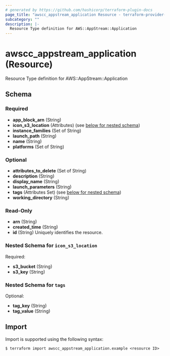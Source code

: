```yaml
---
# generated by https://github.com/hashicorp/terraform-plugin-docs
page_title: "awscc_appstream_application Resource - terraform-provider-awscc"
subcategory: ""
description: |-
  Resource Type definition for AWS::AppStream::Application
---
```


# awscc_appstream_application (Resource)

Resource Type definition for AWS::AppStream::Application



<!-- schema generated by tfplugindocs -->
## Schema

### Required

- **app_block_arn** (String)
- **icon_s3_location** (Attributes) (see [below for nested schema](#nestedatt--icon_s3_location))
- **instance_families** (Set of String)
- **launch_path** (String)
- **name** (String)
- **platforms** (Set of String)

### Optional

- **attributes_to_delete** (Set of String)
- **description** (String)
- **display_name** (String)
- **launch_parameters** (String)
- **tags** (Attributes Set) (see [below for nested schema](#nestedatt--tags))
- **working_directory** (String)

### Read-Only

- **arn** (String)
- **created_time** (String)
- **id** (String) Uniquely identifies the resource.

<a id="nestedatt--icon_s3_location"></a>
### Nested Schema for `icon_s3_location`

Required:

- **s3_bucket** (String)
- **s3_key** (String)


<a id="nestedatt--tags"></a>
### Nested Schema for `tags`

Optional:

- **tag_key** (String)
- **tag_value** (String)

## Import

Import is supported using the following syntax:

```shell
$ terraform import awscc_appstream_application.example <resource ID>
```
